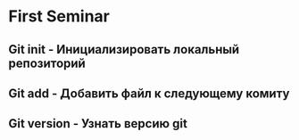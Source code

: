 # First Seminar
## Git init - Инициализировать локальный репозиторий
## Git add - Добавить файл к следующему комиту
## Git version - Узнать версию git